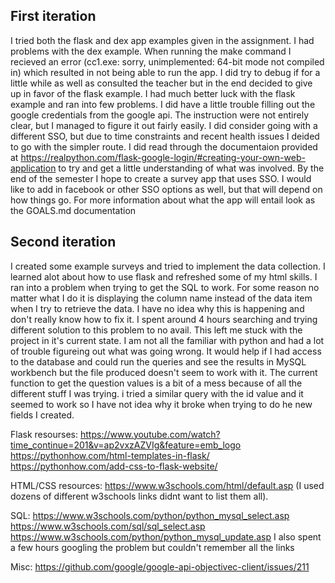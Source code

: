 ## First iteration
I tried both the flask and dex app examples given in  the assignment. I had problems with the dex example. When running the make command I recieved an error (cc1.exe: sorry, unimplemented: 64-bit mode not compiled in) which resulted in not being able to run the app. I did try to debug if for a little while as well as consulted the teacher but in the end decided to give up in favor of the flask example. I had much better luck with the flask example and ran into few problems. I did have a little trouble filling out the google credentials from the google api. The instruction were not entirely clear, but I managed to figure it out fairly easily. I did consider going with a different SSO, but due to time constraints and recent health issues I deided to go with the simpler route. I did read through the documentaion provided at https://realpython.com/flask-google-login/#creating-your-own-web-application to try and get a little understanding of what was involved. By the end of the semester I hope to create a survey app that uses SSO. I would like to add in facebook or other SSO options as well, but that will depend on how things go. For more information about what the app will entail look as the GOALS.md documentation

## Second iteration
I created some example surveys and tried to implement the data collection. I learned alot about how to use flask and refreshed some of my html skills. I ran into a problem when trying to get the SQL to work. For some reason no matter what I do it is displaying the column name instead of the data item when I try to retrieve the data. I have no idea why this is happening and don't really know how to fix it. I spent around 4 hours searching and trying different solution to this problem to no avail. This left me stuck with the project in it's current state. I am not all the familiar with python and had a lot of trouble figureing out what was going wrong. It would help if I had access to the database and could run the queries and see the results in MySQL workbench but the file produced doesn't seem to work with it. The current function to get the question values is a bit of a mess because of all the different stuff I was trying. i tried a similar query with the id value and it seemed to work so I have not idea why it broke when trying to do he new fields I created.

Flask resourses: 
https://www.youtube.com/watch?time_continue=201&v=ap2vxzAZVIg&feature=emb_logo
https://pythonhow.com/html-templates-in-flask/
https://pythonhow.com/add-css-to-flask-website/

HTML/CSS resources:
https://www.w3schools.com/html/default.asp (I used dozens of different w3schools links didnt want to list them all).

SQL:
https://www.w3schools.com/python/python_mysql_select.asp
https://www.w3schools.com/sql/sql_select.asp
https://www.w3schools.com/python/python_mysql_update.asp
I also spent a few hours googling the problem but couldn't remember all the links

Misc:
https://github.com/google/google-api-objectivec-client/issues/211
